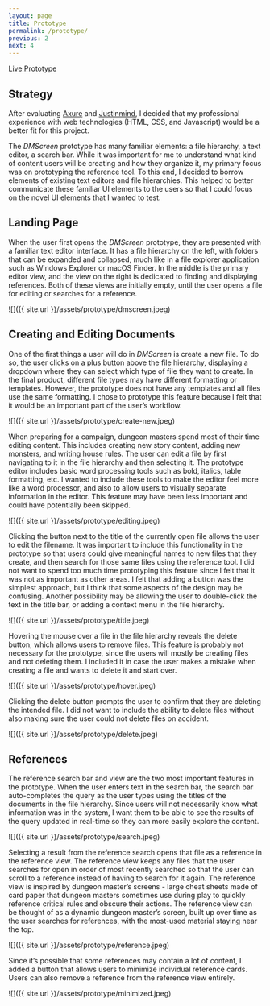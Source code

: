 ```yaml
---
layout: page
title: Prototype
permalink: /prototype/
previous: 2
next: 4
---
```


[Live Prototype](http://dmscreen.herokuapp.com/)

## Strategy

After evaluating [Axure](http://axure.com) and [Justinmind](https://www.justinmind.com), I decided that my professional experience with web technologies (HTML, CSS, and Javascript) would be a better fit for this project.

The *DMScreen* prototype has many familiar elements: a file hierarchy, a text editor, a search bar. While it was important for me to understand what kind of content users will be creating and how they organize it, my primary focus was on prototyping the reference tool. To this end, I decided to borrow elements of existing text editors and file hierarchies. This helped to better communicate these familiar UI elements to the users so that I could focus on the novel UI elements that I wanted to test.

## Landing Page

When the user first opens the *DMScreen* prototype, they are presented with a familiar text editor interface. It has a file hierarchy on the left, with folders that can be expanded and collapsed, much like in a file explorer application such as Windows Explorer or macOS Finder. In the middle is the primary editor view, and the view on the right is dedicated to finding and displaying references. Both of these views are initially empty, until the user opens a file for editing or searches for a reference.

![]({{ site.url }}/assets/prototype/dmscreen.jpeg)

## Creating and Editing Documents

One of the first things a user will do in *DMScreen* is create a new file. To do so, the user clicks on a plus button above the file hierarchy, displaying a dropdown where they can select which type of file they want to create. In the final product, different file types may have different formatting or templates. However, the prototype does not have any templates and all files use the same formatting. I chose to prototype this feature because I felt that it would be an important part of the user’s workflow.

![]({{ site.url }}/assets/prototype/create-new.jpeg)

When preparing for a campaign, dungeon masters spend most of their time editing content. This includes creating new story content, adding new monsters, and writing house rules. The user can edit a file by first navigating to it in the file hierarchy and then selecting it. The prototype editor includes basic word processing tools such as bold, italics, table formatting, etc. I wanted to include these tools to make the editor feel more like a word processor, and also to allow users to visually separate information in the editor. This feature may have been less important and could have potentially been skipped.

![]({{ site.url }}/assets/prototype/editing.jpeg)

Clicking the button next to the title of the currently open file allows the user to edit the filename. It was important to include this functionality in the prototype so that users could give meaningful names to new files that they create, and then search for those same files using the reference tool. I did not want to spend too much time prototyping this feature since I felt that it was not as important as other areas. I felt that adding a button was the simplest approach, but I think that some aspects of the design may be confusing. Another possibility may be allowing the user to double-click the text in the title bar, or adding a context menu in the file hierarchy.

![]({{ site.url }}/assets/prototype/title.jpeg)

Hovering the mouse over a file in the file hierarchy reveals the delete button, which allows users to remove files. This feature is probably not necessary for the prototype, since the users will mostly be creating files and not deleting them. I included it in case the user makes a mistake when creating a file and wants to delete it and start over.

![]({{ site.url }}/assets/prototype/hover.jpeg)

Clicking the delete button prompts the user to confirm that they are deleting the intended file. I did not want to include the ability to delete files without also making sure the user could not delete files on accident.

![]({{ site.url }}/assets/prototype/delete.jpeg)

## References

The reference search bar and view are the two most important features in the prototype. When the user enters text in the search bar, the search bar auto-completes the query as the user types using the titles of the documents in the file hierarchy. Since users will not necessarily know what information was in the system, I want them to be able to see the results of the query updated in real-time so they can more easily explore the content.

![]({{ site.url }}/assets/prototype/search.jpeg)

Selecting a result from the reference search opens that file as a reference in the reference view. The reference view keeps any files that the user searches for open in order of most recently searched so that the user can scroll to a reference instead of having to search for it again. The reference view is inspired by dungeon master’s screens - large cheat sheets made of card paper that dungeon masters sometimes use during play to quickly reference critical rules and obscure their actions. The reference view can be thought of as a dynamic dungeon master’s screen, built up over time as the user searches for references, with the most-used material staying near the top.

![]({{ site.url }}/assets/prototype/reference.jpeg)

Since it’s possible that some references may contain a lot of content, I added a button that allows users to minimize individual reference cards. Users can also remove a reference from the reference view entirely.

![]({{ site.url }}/assets/prototype/minimized.jpeg)